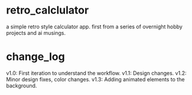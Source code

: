 # retro_calclulator
 a simple retro style calculator app. first from a series of overnight hobby projects and ai musings. 

# change_log
v1.0: First iteration to understand the workflow.
v1.1: Design changes.
v1.2: Minor design fixes, color changes.
v1.3: Adding animated elements to the background.